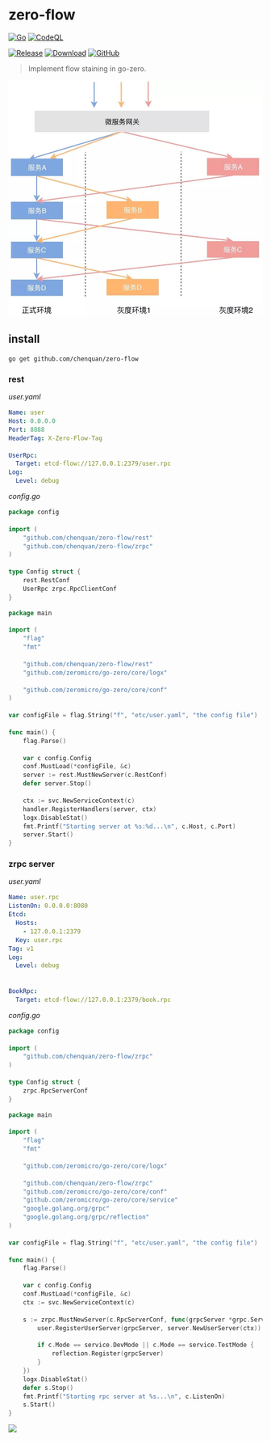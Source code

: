 # zero-flow

[![Go](https://github.com/chenquan/zero-flow/actions/workflows/go.yml/badge.svg)](https://github.com/chenquan/zero-flow/actions/workflows/go.yml)
[![CodeQL](https://github.com/chenquan/zero-flow/actions/workflows/codeql-analysis.yml/badge.svg)](https://github.com/chenquan/zero-flow/actions/workflows/codeql-analysis.yml)

[![Release](https://img.shields.io/github/v/release/chenquan/zero-flow.svg?style=flat-square)](https://github.com/chenquan/zero-flow)
[![Download](https://goproxy.cn/stats/github.com/chenquan/zero-flow/badges/download-count.svg)](https://github.com/chenquan/zero-flow)
[![GitHub](https://img.shields.io/github/license/chenquan/zero-flow)](LICENSE)

> Implement flow staining in go-zero.

![zero-flow.jpeg](images%2Fzero-flow.jpeg)

## install

```shell
go get github.com/chenquan/zero-flow
```

### rest

*user.yaml*

```yaml
Name: user
Host: 0.0.0.0
Port: 8888
HeaderTag: X-Zero-Flow-Tag

UserRpc:
  Target: etcd-flow://127.0.0.1:2379/user.rpc
Log:
  Level: debug
```

*config.go*

```go 
package config

import (
	"github.com/chenquan/zero-flow/rest"
	"github.com/chenquan/zero-flow/zrpc"
)

type Config struct {
	rest.RestConf
	UserRpc zrpc.RpcClientConf
}

```

```go
package main

import (
	"flag"
	"fmt"

	"github.com/chenquan/zero-flow/rest"
	"github.com/zeromicro/go-zero/core/logx"

	"github.com/zeromicro/go-zero/core/conf"
)

var configFile = flag.String("f", "etc/user.yaml", "the config file")

func main() {
	flag.Parse()

	var c config.Config
	conf.MustLoad(*configFile, &c)
	server := rest.MustNewServer(c.RestConf)
	defer server.Stop()

	ctx := svc.NewServiceContext(c)
	handler.RegisterHandlers(server, ctx)
	logx.DisableStat()
	fmt.Printf("Starting server at %s:%d...\n", c.Host, c.Port)
	server.Start()
}

```

### zrpc server

*user.yaml*

```yaml
Name: user.rpc
ListenOn: 0.0.0.0:8080
Etcd:
  Hosts:
    - 127.0.0.1:2379
  Key: user.rpc
Tag: v1
Log:
  Level: debug


BookRpc:
  Target: etcd-flow://127.0.0.1:2379/book.rpc
```

*config.go*

```go
package config

import (
	"github.com/chenquan/zero-flow/zrpc"
)

type Config struct {
	zrpc.RpcServerConf
}

```

```go
package main

import (
	"flag"
	"fmt"

	"github.com/zeromicro/go-zero/core/logx"

	"github.com/chenquan/zero-flow/zrpc"
	"github.com/zeromicro/go-zero/core/conf"
	"github.com/zeromicro/go-zero/core/service"
	"google.golang.org/grpc"
	"google.golang.org/grpc/reflection"
)

var configFile = flag.String("f", "etc/user.yaml", "the config file")

func main() {
	flag.Parse()

	var c config.Config
	conf.MustLoad(*configFile, &c)
	ctx := svc.NewServiceContext(c)

	s := zrpc.MustNewServer(c.RpcServerConf, func(grpcServer *grpc.Server) {
		user.RegisterUserServer(grpcServer, server.NewUserServer(ctx))

		if c.Mode == service.DevMode || c.Mode == service.TestMode {
			reflection.Register(grpcServer)
		}
	})
	logx.DisableStat()
	defer s.Stop()
	fmt.Printf("Starting rpc server at %s...\n", c.ListenOn)
	s.Start()
}

```

<a href="https://www.buymeacoffee.com/chenquan"><img src="https://img.buymeacoffee.com/button-api/?text=Buy me a coffee&emoji=&slug=chenquan&button_colour=FFDD00&font_colour=000000&font_family=Poppins&outline_colour=000000&coffee_colour=ffffff" /></a>
